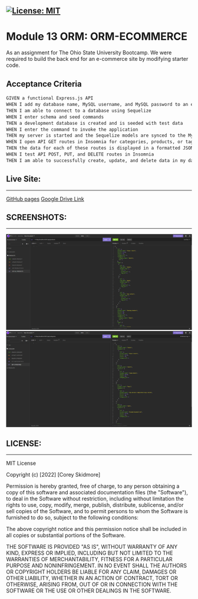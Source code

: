 [![License: MIT](https://img.shields.io/badge/License-MIT-yellow.svg)](https://opensource.org/licenses/MIT)
---
# Module 13 ORM: ORM-ECOMMERCE

As an assignment for The Ohio State University Bootcamp. We were required to build the back end for an e-commerce site by modifying starter code.

## Acceptance Criteria

```md
GIVEN a functional Express.js API
WHEN I add my database name, MySQL username, and MySQL password to an environment variable file
THEN I am able to connect to a database using Sequelize
WHEN I enter schema and seed commands
THEN a development database is created and is seeded with test data
WHEN I enter the command to invoke the application
THEN my server is started and the Sequelize models are synced to the MySQL database
WHEN I open API GET routes in Insomnia for categories, products, or tags
THEN the data for each of these routes is displayed in a formatted JSON
WHEN I test API POST, PUT, and DELETE routes in Insomnia
THEN I am able to successfully create, update, and delete data in my database
```

## Live Site: 
---
[GitHub pages](https://github.com/skidmoreco/ORM-ECOMMERCE)
[Google Drive Link](https://drive.google.com/file/d/1S9icKORJUX6gixqxFCIEBVw6iSGh0WO3/view)

## SCREENSHOTS:
---
<img src="./Assets/IMGS/SC1.png" alt="Get request in Categories">
<img src="./Assets/IMGS/SC2.png" alt="Get request in Products">

## LICENSE:
--- 
MIT License

Copyright (c) [2022] [Corey Skidmore]

Permission is hereby granted, free of charge, to any person obtaining a copy of this software and associated documentation files (the "Software"), to deal in the Software without restriction, including without limitation the rights to use, copy, modify, merge, publish, distribute, sublicense, and/or sell copies of the Software, and to permit persons to whom the Software is furnished to do so, subject to the following conditions:

The above copyright notice and this permission notice shall be included in all copies or substantial portions of the Software.

THE SOFTWARE IS PROVIDED "AS IS", WITHOUT WARRANTY OF ANY KIND, EXPRESS OR IMPLIED, INCLUDING BUT NOT LIMITED TO THE WARRANTIES OF MERCHANTABILITY, FITNESS FOR A PARTICULAR PURPOSE AND NONINFRINGEMENT. IN NO EVENT SHALL THE AUTHORS OR COPYRIGHT HOLDERS BE LIABLE FOR ANY CLAIM, DAMAGES OR OTHER LIABILITY, WHETHER IN AN ACTION OF CONTRACT, TORT OR OTHERWISE, ARISING FROM, OUT OF OR IN CONNECTION WITH THE SOFTWARE OR THE USE OR OTHER DEALINGS IN THE SOFTWARE.